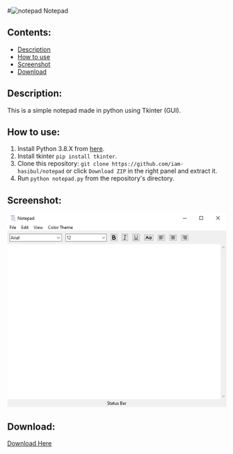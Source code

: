 #![notepad](https://raw.githubusercontent.com/iam-hasibul/notepad/main/icon.ico) Notepad

## Contents:
- [Description](#Description)
- [How to use](#How%20to%20use)
- [Screenshot](#Screenshot)
- [Download](#Download)

## Description:
This is a simple notepad made in python using Tkinter (GUI).

## How to use:
1. Install Python 3.8.X from [here](https://www.python.org/downloads/).
2. Install tkinter `pip install tkinter`.
3. Clone this repository: `git clone https://github.com/iam-hasibul/notepad` or click `Download ZIP` in the right panel and extract it.
4. Run `python notepad.py` from the repository's directory.

## Screenshot:
<img src="screenshot-01.png" alt="Screenshot-01">

## Download:
[Download Here](https://github.com/iam-hasibul/notepad/blob/main/Notepad-1.0-win32.msi)